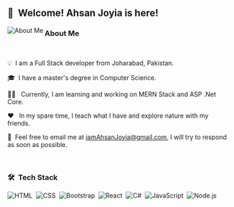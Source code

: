 ## 👋 &nbsp;Welcome! Ahsan Joyia is here!

<img alt="About Me" src="https://s6.gifyu.com/images/Github-Profile---Find-by-Ahsan-Joyia.gif" align="left"/>

### About Me 
&nbsp;

💡 &nbsp;I am a Full Stack developer from Joharabad, Pakistan.

🎓 &nbsp;I have a master's degree in Computer Science.

👨‍💻 &nbsp; Currently, I am learning and working on MERN Stack and ASP .Net Core.

❤️ &nbsp; In my spare time, I teach what I have and explore nature with my friends.

💬 &nbsp;Feel free to email me at iamAhsanJoyia@gmail.com, I will try to respond as soon as possible.

&nbsp;
### 🛠 &nbsp;Tech Stack

![HTML](https://img.shields.io/badge/-HTML-333333?style=flat&logo=HTML5)&nbsp;
![CSS](https://img.shields.io/badge/-CSS-333333?style=flat&logo=CSS3&logoColor=1572B6)&nbsp;
![Bootstrap](https://img.shields.io/badge/-Bootstrap-333333?style=flat&logo=bootstrap&logoColor=1572B6)&nbsp;
![React](https://img.shields.io/badge/-React-333333?style=flat&logo=react)&nbsp;
![C#](https://img.shields.io/badge/-C%23-333333?style=flat&logo=C-Sharp&logoColor=e34234)&nbsp;
![JavaScript](https://img.shields.io/badge/-JavaScript-333333?style=flat&logo=javascript)&nbsp;
![Node.js](https://img.shields.io/badge/-Node.js-333333?style=flat&logo=node.js)&nbsp;
